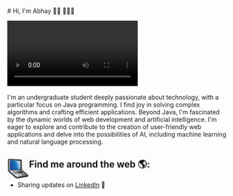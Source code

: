 <!DOCTYPE html>
<html lang="en">
<head>
    <meta charset="UTF-8">
    <meta name="viewport" content="width=device-width, initial-scale=1.0">
    <title>Document</title>
</head>
<body>
    # Hi, I'm Abhay 👋🏾 👩🏾‍💻


<video src="Abhay Pratap Singh.mp4" alt="banner of Abhay Pratap Singh"></video>

I'm an undergraduate student deeply passionate about technology, with a particular focus on Java programming. I find joy in solving complex algorithms and crafting efficient applications. Beyond Java, I'm fascinated by the dynamic worlds of web development and artificial intelligence. I'm eager to explore and contribute to the creation of user-friendly web applications and delve into the possibilities of AI, including machine learning and natural language processing. 


## Find me around the web 🌎: <img align="left" width="50" height="50" src="laptop.png"></a>

- Sharing updates on <a href="www.linkedin.com/in/abhay-pratap-singh-195512269">LinkedIn</a> 💼
</body>
</html>

